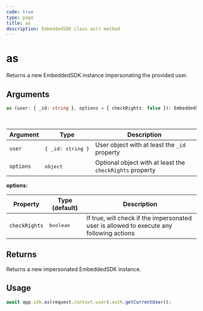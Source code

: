 ```yaml
---
code: true
type: page
title: as
description: EmbeddedSDK class as() method
---
```


# as

Returns a new EmbeddedSDK instance impersonating the provided user.

## Arguments

```ts
as (user: { _id: string }, options = { checkRights: false }): EmbeddedSDK;
```

<br/>

| Argument  | Type                        | Description                                              |
| --------- | --------------------------- | -------------------------------------------------------- |
| `user`    | <pre>{ \_id: string }</pre> | User object with at least the `_id` property             |
| `options` | <pre>object</pre>           | Optional object with at least the `checkRights` property |

**options:**

<SinceBadge version="2.10.0" />

| Property      | Type (default)     | Description                                                                              |
| ------------- | ------------------ | ---------------------------------------------------------------------------------------- |
| `checkRights` | <pre>boolean</pre> | If true, will check if the impersonated user is allowed to execute any following actions |

## Returns

Returns a new impersonated EmbeddedSDK instance.

## Usage

```ts
await app.sdk.as(request.context.user).auth.getCurrentUser();
```
